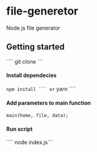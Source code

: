 # file-generetor
Node js file generator

## Getting started
```` git clone ```
#### Install dependecies
```` npm install ``` or ```` yarn ````
#### Add parameters to main function
```` main(home, file, data); ````
#### Run script
```` node index.js```
